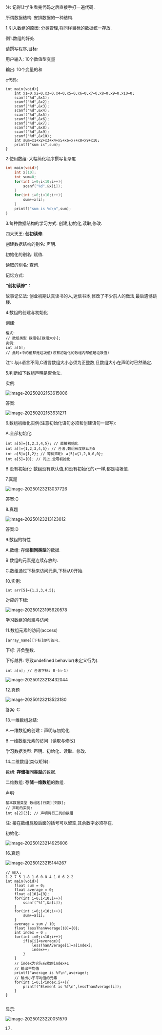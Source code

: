 注: 记得让学生看完代码之后直接手打一遍代码.

所谓数据结构: 安排数据的一种结构.

1.引入数组的原因: 分类管理,将同样目标的数据统一存放.

例1.数组的好处.

请撰写程序,目标:

用户输入: 10个数值型变量

输出: 10个变量的和

c代码:

```
int main(void){
	int x1=0,x2=0,x3=0,x4=0,x5=0,x6=0,x7=0,x8=0,x9=0,x10=0;
	scanf("%d",&x1);
	scanf("%d",&x2);
	scanf("%d",&x3);
	scanf("%d",&x4);
	scanf("%d",&x5);
	scanf("%d",&x6);
	scanf("%d",&x7);
	scanf("%d",&x8);
	scanf("%d",&x9);
	scanf("%d",&x10);
    int sum=x1+x2+x3+x4+x5+x6+x7+x8+x9+x10;
    printf("sum is",sum);
}
```

2.使用数组: 大幅简化程序撰写复杂度

```c
int main(void){
	int x[10];
	int sum=0;
	for(int i=0;i<10;i++){
		scanf("%d",&x[i]);
	}
	for(int i=0;i<10;i++){
		sum+=x[i];
	}
	printf("sum is %d\n",sum);
}
```

3.每种数据结构的学习方式: 创建,初始化,读取,修改.

四大天王: **创初读修**.

创建数据结构的别名: 声明.

初始化的别名: 赋值.

读取的别名: 查询.

记忆方式:

**“创初读修”**：

故事记忆法: 创业初期认真读书的人,迷信书本,修改了不少前人的做法,最后遗憾跳楼.

4.数组的创建与初始化

创建:

```
格式:
// 数组类型 数组名[数组大小];
实例:
int a[5];
// 此时x中的值都是垃圾值(没有初始化的数组内部值是垃圾值)
```

注1: 与js语言不同,C语言数组大小必须为正整数,且数组大小在声明时已然确定.

5.判断如下数组声明是否合法.

实例:

![image-20250202153615006](Pics/image-20250202153615006.png)

答案:

![image-20250202153631271](Pics/image-20250202153631271.png)

6.数组初始化实例(注意初始化语句必须和创建语句一起写):

A.全部初始化:

```
int a[5]={1,2,3,4,5}; // 直接初始化
int a[]={1,2,3,4,5}; // 合法,数组长度默认为5
int a[5]={1,2}; // 等价声明: a[5]={1,2,0,0,0};
int a[5]={0}; // 同上,全零初始化
```

B.没有初始化: 数组没有默认值,和没有初始化的x一样,都是垃圾值.



7.真题

![image-20250123213037726](Pics/image-20250123213037726.png)

答案:C



8.真题

![image-20250123213123012](Pics/image-20250123213123012.png)

答案:D



9.数组的特性

A.数组: 存储**相同类型**的数据.

B.数组的元素是连续存放的.

C.数组通过下标来访问元素,下标从0开始.



10.实例:

```
int arr[5]={1,2,3,4,5};
```

对应的下标:

![image-20250123195620578](Pics/image-20250123195620578.png)



学习数组的创建与访问:



11.数组元素的访问(access)

```
[array_name][下标]即可访问.
```

下标: 非负整数.

下标越界: 导致undefined behavior(未定义行为).

```
int a[n]; // 合法下标: 0-(n-1)
```



![image-20250123213432044](Pics/image-20250123213432044.png)

12.真题

![image-20250123213523180](Pics/image-20250123213523180.png)

答案: C

13.一维数组总结:

A.一维数组的创建：声明与初始化

B.一维数组元素的访问（读取与修改)

学习数据类型: 声明、初始化、读取、修改.



14.二维数组(类似矩阵): 

数组: **存储相同类型**的数据.

二维数组: **存储一维数组**的数组.

声明: 

```
基本数据类型 数组名[行数][列数];
// 声明的实例:
int a[2][3]; // 声明两行三列的数组
```

注: 接在数组屁股后面的括号可以留空,其余数字必须存在.

初始化:

![image-20250123214925606](Pics/image-20250123214925606.png)

16.真题

![image-20250123215144267](Pics/image-20250123215144267.png)

```
// 输入:
1.2 7 5 1.8 1.6 0.8 4 1.0 6 2.2
int main(void){
	float sum = 0;
	float average = 0;
	float a[10]={0};
	for(int i=0;i<10;i++){
		scanf("%f",&a[i]);
	}
	for(int i=0;i<10;i++){
		sum+=a[i];
	}
	average = sum / 10;
	float lessThanAverage[10]={0};
	int index = 0 ;
	for(int i=0;i<10;i++){
		if(a[i]<average){
			lessThanAverage[i]=a[index];
			index++;
		}	
	}
	// index为实际有效的index+1
	// 输出平均值
	printf("average is %f\n",average);
	// 输出小于平均值的元素
    for(int i=0;i<index;i++){
    	printf("Element is %f\n",lessThanAverage[i]);
    }
}


```

显示:

![image-20250123220051570](Pics/image-20250123220051570.png)

17.